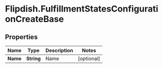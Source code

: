 # Flipdish.FulfillmentStatesConfigurationCreateBase

## Properties
Name | Type | Description | Notes
------------ | ------------- | ------------- | -------------
**Name** | **String** | Name | [optional] 


